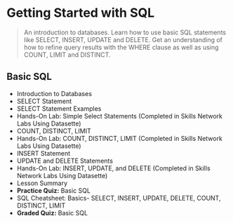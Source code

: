 # Getting Started with SQL
>An introduction to databases. Learn how to use basic SQL statements like SELECT, INSERT, UPDATE and DELETE. Get an understanding of how to refine query results with the WHERE clause as well as using COUNT, LIMIT and DISTINCT.
## Basic SQL
- Introduction to Databases
- SELECT Statement
- SELECT Statement Examples
- Hands-On Lab: Simple Select Statements (Completed in Skills Network Labs Using Datasette)
- COUNT, DISTINCT, LIMIT
- Hands-On Lab: COUNT, DISTINCT, LIMIT (Completed in Skills Network Labs Using Datasette)
- INSERT Statement
- UPDATE and DELETE Statements
- Hands-On Lab: INSERT, UPDATE, and DELETE (Completed in Skills Network Labs Using Datasette)
- Lesson Summary
- **Practice Quiz:** Basic SQL
- SQL Cheatsheet: Basics- SELECT, INSERT, UPDATE, DELETE, COUNT, DISTINCT, LIMIT
- **Graded Quiz:** Basic SQL
